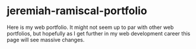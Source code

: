 # jeremiah-ramiscal-portfolio
Here is my web portfolio. It might not seem up to par with other web portfolios, but hopefully as I get further in my web development career this page will see massive changes.
